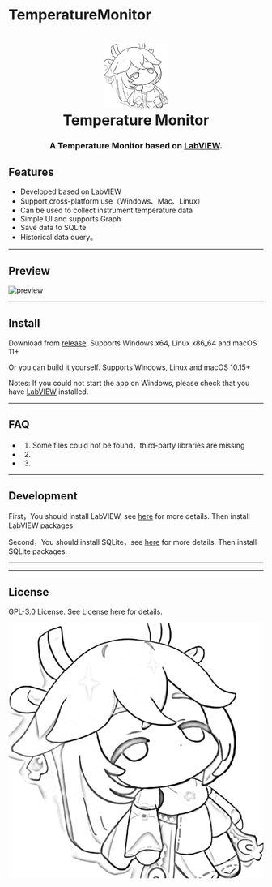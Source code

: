 # TemperatureMonitor
<h1 align="center">
  <img src="./Image/头像草图.jpg" alt="Temperature Monitor" width="128" />
  <br>
  Temperature Monitor
  <br>
</h1>

<h3 align="center">
A Temperature Monitor based on <a href="https://www.ni.com/">LabVIEW</a>.
</h3>

## Features

- Developed based on LabVIEW
- Support cross-platform use（Windows、Mac、Linux）
- Can be used to collect instrument temperature data
- Simple UI and supports Graph
- Save data to SQLite
- Historical data query。

---

## Preview

![preview](./docs/preview.gif)

---

## Install

Download from [release](https://github.com/GuiHuaX/TemperatureMonitor/releases). Supports Windows x64, Linux x86_64 and macOS 11+

Or you can build it yourself. Supports Windows, Linux and macOS 10.15+

Notes: If you could not start the app on Windows, please check that you have [LabVIEW](https://www.ni.com/zh-cn/support/downloads/software-products/download.labview.html#487445) installed.

---

## FAQ

- 1. Some files could not be found，third-party libraries are missing
- 2. 
- 3. 

---

## Development

First，You should install LabVIEW, see [here](https://www.ni.com/zh-cn/support/downloads/software-products/download.labview.html#487445) for more details. Then install LabVIEW packages.

Second，You should install SQLite，see [here](https://www.sqlite.org/index.html) for more details. Then install SQLite packages.

---






---

## License

GPL-3.0 License. See [License here](./LICENSE) for details.




![头像草图](./Image/头像草图.jpg "头像草图")





